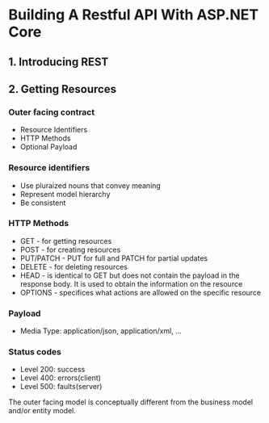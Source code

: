 # Building A Restful API With ASP.NET Core

## 1. Introducing REST

## 2. Getting Resources

### Outer facing contract
- Resource Identifiers
- HTTP Methods
- Optional Payload

### Resource identifiers
- Use pluraized nouns that convey meaning
- Represent model hierarchy
- Be consistent

### HTTP Methods
- GET - for getting resources
- POST - for creating resources
- PUT/PATCH - PUT for full and PATCH for partial updates
- DELETE - for deleting resources
- HEAD - is identical to GET but does not contain the payload in the response body. It is used to obtain the information on the resource
- OPTIONS - specifices what actions are allowed on the specific resource

### Payload
- Media Type: application/json, application/xml, ...

### Status codes
- Level 200: success
- Level 400: errors(client)
- Level 500: faults(server)

The outer facing model is conceptually different from the business model and/or entity model.
